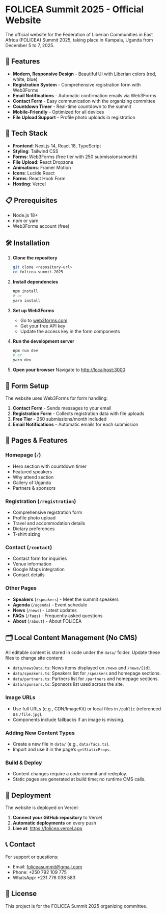 # FOLICEA Summit 2025 - Official Website

The official website for the Federation of Liberian Communities in East Africa (FOLICEA) Summit 2025, taking place in Kampala, Uganda from December 5 to 7, 2025.

## 🌟 Features

- **Modern, Responsive Design** - Beautiful UI with Liberian colors (red, white, blue)
- **Registration System** - Comprehensive registration form with Web3Forms
- **Email Notifications** - Automatic confirmation emails via Web3Forms
- **Contact Form** - Easy communication with the organizing committee
- **Countdown Timer** - Real-time countdown to the summit
- **Mobile-Friendly** - Optimized for all devices
- **File Upload Support** - Profile photo uploads in registration

## 🚀 Tech Stack

- **Frontend**: Next.js 14, React 18, TypeScript
- **Styling**: Tailwind CSS
- **Forms**: Web3Forms (free tier with 250 submissions/month)
- **File Upload**: React Dropzone
- **Animations**: Framer Motion
- **Icons**: Lucide React
- **Forms**: React Hook Form
- **Hosting**: Vercel

## 📋 Prerequisites

- Node.js 18+ 
- npm or yarn
- Web3Forms account (free)

## 🛠️ Installation

1. **Clone the repository**
   ```bash
   git clone <repository-url>
   cd folicea-summit-2025
   ```

2. **Install dependencies**
   ```bash
   npm install
   # or
   yarn install
   ```

3. **Set up Web3Forms**
   - Go to [web3forms.com](https://web3forms.com)
   - Get your free API key
   - Update the access key in the form components

4. **Run the development server**
   ```bash
   npm run dev
   # or
   yarn dev
   ```

5. **Open your browser**
   Navigate to [http://localhost:3000](http://localhost:3000)

## 📧 Form Setup

The website uses Web3Forms for form handling:

1. **Contact Form** - Sends messages to your email
2. **Registration Form** - Collects registration data with file uploads
3. **Free Tier** - 250 submissions/month included
4. **Email Notifications** - Automatic emails for each submission

## 📱 Pages & Features

### Homepage (`/`)
- Hero section with countdown timer
- Featured speakers
- Why attend section
- Gallery of Uganda
- Partners & sponsors

### Registration (`/registration`)
- Comprehensive registration form
- Profile photo upload
- Travel and accommodation details
- Dietary preferences
- T-shirt sizing

### Contact (`/contact`)
- Contact form for inquiries
- Venue information
- Google Maps integration
- Contact details

### Other Pages
- **Speakers** (`/speakers`) - Meet the summit speakers
- **Agenda** (`/agenda`) - Event schedule
- **News** (`/news`) - Latest updates
- **FAQs** (`/faqs`) - Frequently asked questions
- **About** (`/about`) - About FOLICEA

## 🗂️ Local Content Management (No CMS)
All editable content is stored in code under the `data/` folder. Update these files to change site content:

- `data/newsData.ts`: News items displayed on `/news` and `/news/[id]`.
- `data/speakers.ts`: Speakers list for `/speakers` and homepage sections.
- `data/partners.ts`: Partners list for `/partners` and homepage sections.
- `data/sponsors.ts`: Sponsors list used across the site.

### Image URLs
- Use full URLs (e.g., CDN/ImageKit) or local files in `/public` (referenced as `/file.jpg`).
- Components include fallbacks if an image is missing.

### Adding New Content Types
- Create a new file in `data/` (e.g., `data/faqs.ts`).
- Import and use it in the page’s `getStaticProps`.

### Build & Deploy
- Content changes require a code commit and redeploy.
- Static pages are generated at build time; no runtime CMS calls.

## 🚀 Deployment

The website is deployed on Vercel:

1. **Connect your GitHub repository** to Vercel
2. **Automatic deployments** on every push
3. **Live at**: https://folicea.vercel.app

## 📞 Contact

For support or questions:
- Email: foliceasummit@gmail.com
- Phone: +250 792 109 775
- WhatsApp: +231 776 038 583

## 📄 License

This project is for the FOLICEA Summit 2025 organizing committee.
